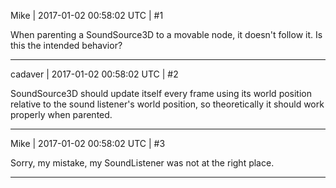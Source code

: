 Mike | 2017-01-02 00:58:02 UTC | #1

When parenting a SoundSource3D to a movable node, it doesn't follow it. Is this the intended behavior?

-------------------------

cadaver | 2017-01-02 00:58:02 UTC | #2

SoundSource3D should update itself every frame using its world position relative to the sound listener's world position, so theoretically it should work properly when parented.

-------------------------

Mike | 2017-01-02 00:58:02 UTC | #3

Sorry, my mistake, my SoundListener was not at the right place.

-------------------------

